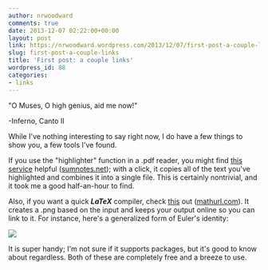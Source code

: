 ```yaml
---
author: nrwoodward
comments: true
date: 2013-12-07 02:22:00+00:00
layout: post
link: https://nrwoodward.wordpress.com/2013/12/07/first-post-a-couple-links/
slug: first-post-a-couple-links
title: 'First post: a couple links'
wordpress_id: 88
categories:
- links
---
```


"O Muses, O high genius, aid me now!" 

-Inferno, Canto II 

  


While I've nothing interesting to say right now, I do have a few things to show you, a few tools I've found.  
  
If you use the "highlighter" function in a .pdf reader, you might find [this service](https://www.sumnotes.net/) helpful ([sumnotes.net](http://sumnotes.net/)); with a click, it copies all of the text you've highlighted and combines it into a single file. This is certainly nontrivial, and it took me a good half-an-hour to find.  
  
Also, if you want a quick _**LaTeX**_ compiler, check [this](http://mathurl.com/) out ([mathurl.com](http://mathurl.com/)). It creates a .png based on the input and keeps your output online so you can link to it. For instance, here's a generalized form of Euler's identity:  
  


[![](http://mathurl.com/l7umgtn.png)](http://mathurl.com/l7umgtn.png)

It is super handy; I'm not sure if it supports packages, but it's good to know about regardless. Both of these are completely free and a breeze to use.
